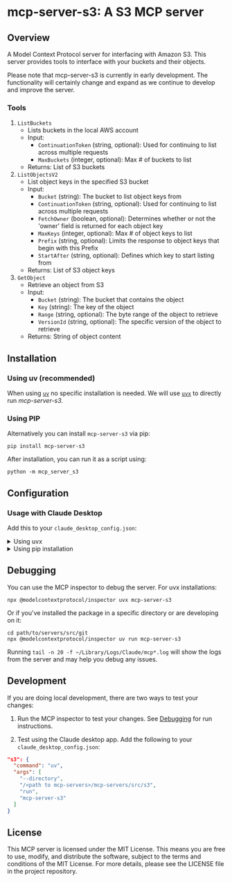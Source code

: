 # mcp-server-s3: A S3 MCP server

## Overview

A Model Context Protocol server for interfacing with Amazon S3. This server provides tools to interface with your buckets and their objects.

Please note that mcp-server-s3 is currently in early development. The functionality will certainly change and expand as we continue to develop and improve the server.

### Tools

1. `ListBuckets`
   - Lists buckets in the local AWS account
   - Input:
     - `ContinuationToken` (string, optional): Used for continuing to list across multiple requests
     - `MaxBuckets` (integer, optional): Max # of buckets to list
   - Returns: List of S3 buckets
2. `ListObjectsV2`
   - List object keys in the specified S3 bucket
   - Input:
     - `Bucket` (string): The bucket to list object keys from
     - `ContinuationToken` (string, optional): Used for continuing to list across multiple requests
     - `FetchOwner` (boolean, optional): Determines whether or not the 'owner' field is returned for each object key
     - `MaxKeys` (integer, optional): Max # of object keys to list
     - `Prefix` (string, optional): Limits the response to object keys that begin with this Prefix
     - `StartAfter` (string, optional): Defines which key to start listing from
   - Returns: List of S3 object keys
3. `GetObject`
   - Retrieve an object from S3
   - Input:
     - `Bucket` (string): The bucket that contains the object
     - `Key` (string): The key of the object
     - `Range` (string, optional): The byte range of the object to retrieve
     - `VersionId` (string, optional): The specific version of the object to retrieve
   - Returns: String of object content

## Installation

### Using uv (recommended)

When using [`uv`](https://docs.astral.sh/uv/) no specific installation is needed. We will
use [`uvx`](https://docs.astral.sh/uv/guides/tools/) to directly run _mcp-server-s3_.

### Using PIP

Alternatively you can install `mcp-server-s3` via pip:

```
pip install mcp-server-s3
```

After installation, you can run it as a script using:

```
python -m mcp_server_s3
```

## Configuration

### Usage with Claude Desktop

Add this to your `claude_desktop_config.json`:

<details>
<summary>Using uvx</summary>

```json
"mcpServers": {
  "s3": {
    "command": "uvx",
    "args": ["mcp-server-s3", "--repository", "path/to/git/repo"]
  }
}
```

</details>

<details>
<summary>Using pip installation</summary>

```json
"mcpServers": {
  "s3": {
    "command": "python",
    "args": ["-m", "mcp_server_s3", "--repository", "path/to/git/repo"]
  }
}
```

</details>

## Debugging

You can use the MCP inspector to debug the server. For uvx installations:

```
npx @modelcontextprotocol/inspector uvx mcp-server-s3
```

Or if you've installed the package in a specific directory or are developing on it:

```
cd path/to/servers/src/git
npx @modelcontextprotocol/inspector uv run mcp-server-s3
```

Running `tail -n 20 -f ~/Library/Logs/Claude/mcp*.log` will show the logs from the server and may
help you debug any issues.

## Development

If you are doing local development, there are two ways to test your changes:

1. Run the MCP inspector to test your changes. See [Debugging](#debugging) for run instructions.

2. Test using the Claude desktop app. Add the following to your `claude_desktop_config.json`:

```json
"s3": {
  "command": "uv",
  "args": [
    "--directory",
    "/<path to mcp-servers>/mcp-servers/src/s3",
    "run",
    "mcp-server-s3"
  ]
}
```

## License

This MCP server is licensed under the MIT License. This means you are free to use, modify, and distribute the software, subject to the terms and conditions of the MIT License. For more details, please see the LICENSE file in the project repository.
